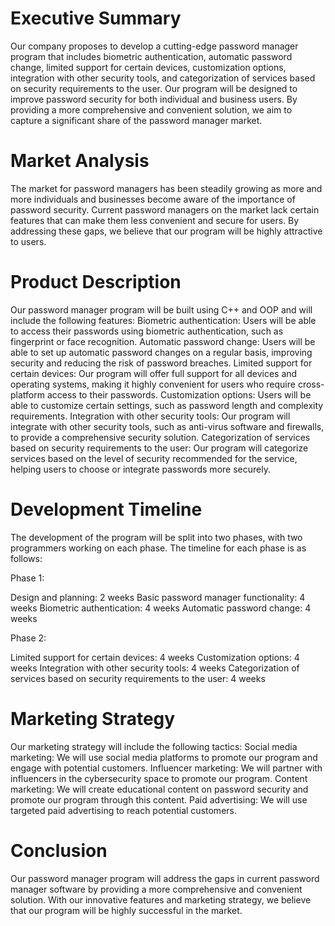 # Executive Summary
Our company proposes to develop a cutting-edge password manager program that includes biometric authentication, automatic password change, limited support for certain devices, customization options, integration with other security tools, and categorization of services based on security requirements to the user. Our program will be designed to improve password security for both individual and business users. By providing a more comprehensive and convenient solution, we aim to capture a significant share of the password manager market.

# Market Analysis
The market for password managers has been steadily growing as more and more individuals and businesses become aware of the importance of password security. Current password managers on the market lack certain features that can make them less convenient and secure for users. By addressing these gaps, we believe that our program will be highly attractive to users.

# Product Description
Our password manager program will be built using C++ and OOP and will include the following features:
Biometric authentication: Users will be able to access their passwords using biometric authentication, such as fingerprint or face recognition.
Automatic password change: Users will be able to set up automatic password changes on a regular basis, improving security and reducing the risk of password breaches.
Limited support for certain devices: Our program will offer full support for all devices and operating systems, making it highly convenient for users who require cross-platform access to their passwords.
Customization options: Users will be able to customize certain settings, such as password length and complexity requirements.
Integration with other security tools: Our program will integrate with other security tools, such as anti-virus software and firewalls, to provide a comprehensive security solution.
Categorization of services based on security requirements to the user: Our program will categorize services based on the level of security recommended for the service, helping users to choose or integrate passwords more securely.

# Development Timeline
The development of the program will be split into two phases, with two programmers working on each phase. The timeline for each phase is as follows:

Phase 1:

Design and planning: 2 weeks
Basic password manager functionality: 4 weeks
Biometric authentication: 4 weeks
Automatic password change: 4 weeks


Phase 2:

Limited support for certain devices: 4 weeks
Customization options: 4 weeks
Integration with other security tools: 4 weeks
Categorization of services based on security requirements to the user: 4 weeks

# Marketing Strategy
Our marketing strategy will include the following tactics:
Social media marketing: We will use social media platforms to promote our program and engage with potential customers.
Influencer marketing: We will partner with influencers in the cybersecurity space to promote our program.
Content marketing: We will create educational content on password security and promote our program through this content.
Paid advertising: We will use targeted paid advertising to reach potential customers.


# Conclusion
Our password manager program will address the gaps in current password manager software by providing a more comprehensive and convenient solution. With our innovative features and marketing strategy, we believe that our program will be highly successful in the market.
